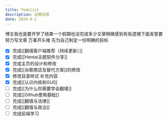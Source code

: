 ```yaml
---
title: Todolist
description: 近期日程
date: 2024-9-1
---
```

博主我也是要开学了结果一个假期也没完成多少文章稍微感到有些遗憾下面发誓要努力写文章
万事开头难 先为自己制定一份明确的目标
- [x] 完成[[翻墙客户端推荐（持续更新）]]
- [x] 完成[[Hentai主题软件分享]]
- [x] 完成主页的设计和修改
- [x] 完成[[谷歌商店及替代方案]]的修改
- [x] 修改目录样式 补充内容
- [x] 完成[[认识内核和GUI]]
- [ ] 完成[[为什么你需要学会翻墙]]
- [ ] 完成[[Github使用基础]]
- [ ] 完成[[翻墙与法律]]
- [ ] 完成[[翻墙与政治]]
- [ ] 完成前端学习